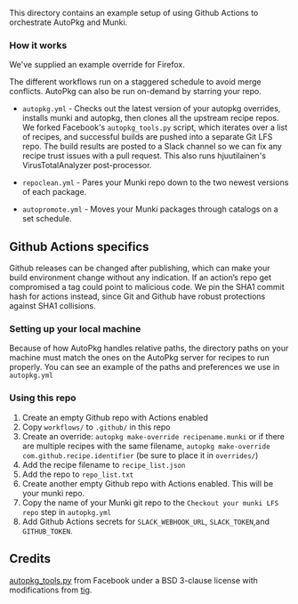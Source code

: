 This directory contains an example setup of using Github Actions to orchestrate AutoPkg and Munki.

### How it works

We've supplied an example override for Firefox.

The different workflows run on a staggered schedule to avoid merge conflicts. AutoPkg can also be run on-demand by starring your repo.


* `autopkg.yml` - Checks out the latest version of your autopkg overrides, installs munki and autopkg, then clones all the upstream recipe repos. We forked Facebook's `autopkg_tools.py` script, which iterates over a list of recipes, and successful builds are pushed into a separate Git LFS repo. The build results are posted to a Slack channel so we can fix any recipe trust issues with a pull request. This also runs hjuutilainen's VirusTotalAnalyzer post-processor.

* `repoclean.yml` - Pares your Munki repo down to the two newest versions of each package.

* `autopromote.yml` - Moves your Munki packages through catalogs on a set schedule.


## Github Actions specifics

Github releases can be changed after publishing, which can make your build environment change without any indication. If an action’s repo get compromised a tag could point to malicious code. We pin the SHA1 commit hash for actions instead, since Git and Github have robust protections against SHA1 collisions.

### Setting up your local machine

Because of how AutoPkg handles relative paths, the directory paths on your machine must match the ones on the AutoPkg server for recipes to run properly. You can see an example of the paths and preferences we use in `autopkg.yml`

### Using this repo

1. Create an empty Github repo with Actions enabled
1. Copy `workflows/` to `.github/` in this repo
1. Create an override: `autopkg make-override recipename.munki` or if there are multiple recipes with the same filename, `autopkg make-override com.github.recipe.identifier` (be sure to place it in `overrides/`)
1. Add the recipe filename to `recipe_list.json`
1. Add the repo to `repo_list.txt`
1. Create another empty Github repo with Actions enabled. This will be your munki repo.
1. Copy the name of your Munki git repo to the `Checkout your munki LFS repo` step in `autopkg.yml`
1. Add Github Actions secrets for `SLACK_WEBHOOK_URL`, `SLACK_TOKEN`,and `GITHUB_TOKEN`.


## Credits

[autopkg_tools.py](https://github.com/facebook/IT-CPE/tree/master/legacy/autopkg_tools) from Facebook under a BSD 3-clause license with modifications from [tig](https://6fx.eu).
